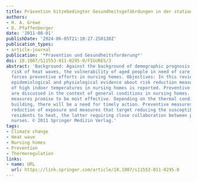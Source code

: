 ```yaml
---
title: Prävention hitzebedingter Gesundheitsgefährdungen in der stationären Altenpflege
authors:
- H. A. Grewe
- D. Pfaffenberger
date: '2011-08-01'
publishDate: '2024-06-05T21:10:27.250130Z'
publication_types:
- article-journal
publication: '*Pravention und Gesundheitsforderung*'
doi: 10.1007/S11553-011-0295-0/FIGURES/3
abstract: 'Background: Against the background of demographic prognosis and the increasing
  risk of heat waves, the vulnerability of aged people in need of care for heat stress
  forces preventive efforts in nursing homes. Objectives: In this review, current
  epidemiological and physiological evidence about risk reduction measures in cases
  of high indoor temperatures in nursing homes is reported. Preventive approaches
  are discussed in the context of general conditions in nursing homes. Results: Constructional
  measures promise to be most effective. Depending on the thermal conditions of the
  building, there will be a need for timely action. Preventive measures include the
  reduction of exposure and measures that target reducing the susceptibility of the
  residents to heat, the latter requiring close collaboration between physicians and
  nurses. © 2011 Springer Medizin Verlag.'
tags:
- Climate change
- Heat wave
- Nursing homes
- Prevention
- Thermoregulation
links:
- name: URL
  url: https://link.springer.com/article/10.1007/s11553-011-0295-0
---
```

